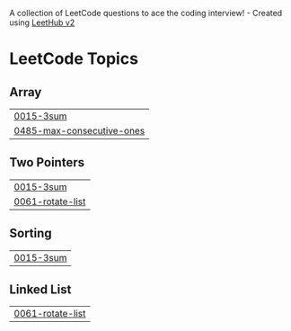 A collection of LeetCode questions to ace the coding interview! - Created using [LeetHub v2](https://github.com/arunbhardwaj/LeetHub-2.0)
<!---LeetCode Topics Start-->
# LeetCode Topics
## Array
|  |
| ------- |
| [0015-3sum](https://github.com/samiran4663/LeetCode/tree/master/0015-3sum) |
| [0485-max-consecutive-ones](https://github.com/samiran4663/LeetCode/tree/master/0485-max-consecutive-ones) |
## Two Pointers
|  |
| ------- |
| [0015-3sum](https://github.com/samiran4663/LeetCode/tree/master/0015-3sum) |
| [0061-rotate-list](https://github.com/samiran4663/LeetCode/tree/master/0061-rotate-list) |
## Sorting
|  |
| ------- |
| [0015-3sum](https://github.com/samiran4663/LeetCode/tree/master/0015-3sum) |
## Linked List
|  |
| ------- |
| [0061-rotate-list](https://github.com/samiran4663/LeetCode/tree/master/0061-rotate-list) |
<!---LeetCode Topics End-->